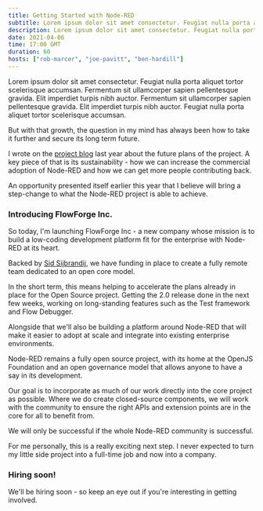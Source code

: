 ```yaml
---
title: Getting Started with Node-RED
subtitle: Lorem ipsum dolor sit amet consectetur. Feugiat nulla porta aliquet tortor scelerisque accumsan
description: Lorem ipsum dolor sit amet consectetur. Feugiat nulla porta aliquet tortor scelerisque accumsan
date: 2021-04-06
time: 17:00 GMT
duration: 60
hosts: ["rob-marcer", "joe-pavitt", "ben-hardill"]
---
```


Lorem ipsum dolor sit amet consectetur. Feugiat nulla porta aliquet tortor scelerisque accumsan. Fermentum sit ullamcorper sapien pellentesque gravida.
Elit imperdiet turpis nibh auctor. Fermentum sit ullamcorper sapien pellentesque gravida. Elit imperdiet turpis nibh auctor. Feugiat nulla porta aliquet tortor scelerisque accumsan. 

<!--more-->

But with that growth, the question in my mind has always been how to take it further
and secure its long term future.

I wrote on the [project blog](https://nodered.org/blog/2020/10/13/future-plans)
last year about the future plans of the project. A key piece of that is its sustainability -
how we can increase the commercial adoption of Node-RED and how we can get more people
contributing back.

An opportunity presented itself earlier this year that I believe will bring a
step-change to what the Node-RED project is able to achieve.

### Introducing FlowForge Inc.

So today, I'm launching FlowForge Inc - a new company whose mission is to build a low-coding development
platform fit for the enterprise with Node-RED at its heart.

Backed by [Sid Sijbrandij](https://www.linkedin.com/in/sijbrandij/), we have funding
in place to create a fully remote team dedicated to an open core model.

In the short term, this means helping to accelerate the plans already in place for
the Open Source project. Getting the 2.0 release done in the next few weeks, working on
long-standing features such as the Test framework and Flow Debugger.

Alongside that we'll also be building a platform around Node-RED that will make it easier
to adopt at scale and integrate into existing enterprise environments.

Node-RED remains a fully open source project, with its home at the OpenJS Foundation
and an open governance model that allows anyone to have a say in its development.

Our goal is to incorporate as much of our work directly into the core project as possible. Where we do create closed-source components, we will work with the community to ensure the right APIs and extension points are in the core for all to benefit from.

We will only be successful if the whole Node-RED community is successful.

For me personally, this is a really exciting next step. I never expected to turn my little side project into a full-time job and now into a company.


### Hiring soon!

We'll be hiring soon - so keep an eye out if you're interesting in getting involved.
